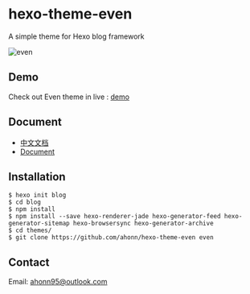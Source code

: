 # hexo-theme-even

A simple theme for Hexo blog framework

![even](http://7xqvel.com1.z0.glb.clouddn.com/even.png?imageView/3/w/600)

## Demo
Check out Even theme in live : [demo](http://www.ahonn.me)

## Document
- [中文文档](/doc/doc_zh.md)
- [Document](/doc/doc_en.md)

## Installation
```
$ hexo init blog
$ cd blog
$ npm install
$ npm install --save hexo-renderer-jade hexo-generator-feed hexo-generator-sitemap hexo-browsersync hexo-generator-archive
$ cd themes/
$ git clone https://github.com/ahonn/hexo-theme-even even
```

## Contact
Email: [ahonn95@outlook.com](mailto:ahonn95@outlook.com)
